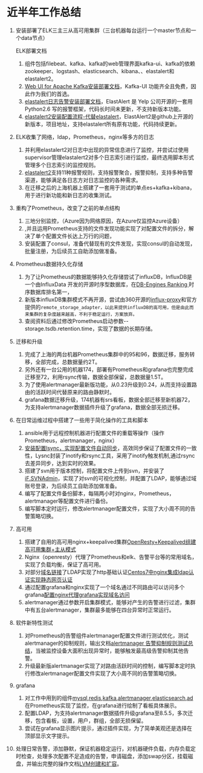# 近半年工作总结
1. 安装部署了ELK三主三从高可用集群（三台机器每台运行一个master节点和一个data节点）

   ELK部署文档

   1. 组件包括filebeat、kafka、kafka的web管理界面kafka-ui、kafka的依赖zookeeper、logstash、elasticsearch、kibana、、elastalert和elastalert2。
   2. [Web UI for Apache Kafka安装部署文档](https://wiki.apple.com/pages/viewpage.action?pageId=220328380)，Kafka-UI 功能齐全且免费，因此作为我们的首选。
   3. [elastalert日志告警安装部署文档](https://wiki.apple.com/pages/viewpage.action?pageId=209556104)，ElastAlert 是 Yelp 公司开源的一套用 Python2.6 写的报警框架，代码长时间未更新，不支持新版本功能。
   4. [elastalert2安装配置流程-代替elastalert](https://wiki.apple.com/pages/viewpage.action?pageId=218337476)，ElastAlert2是github上开源的新版本，项目地址，支持elastalert所有原有功能，代码持续更新。

2. ELK收集了网络，ldap，Prometheus，nginx等多方的日志

   1. 并利用elastalert2对日志中出现的异常信息进行了监控，并尝试过使用supervisor管理elastalert2对多个日志索引进行监控，最终选用脚本形式管理多个日志索引的监控规则。
   2. [elastalert2](https://github.com/jertel/elastalert2)支持11种报警规则，支持报警聚合，报警抑制，支持多种告警渠道，能够满足各日志方对日志监控的各种需求。
   3. 在迁移之后的上海机器上搭建了一套用于测试的单点es+kafka+kibana，用于进行新功能和新日志的收集测试。

3. 重构了Prometheus，改变了之前的单点结构

   1. 三地分别监控，（Azure因为网络原因，在Azure仅监控Azure设备）
   2. ,并且运用Prometheus支持的文件发现功能实现了对配置文件的拆分，解决了单个配置文件长达上万行的问题，
   3. 安装配置了consul，准备代替现有的文件发现，实现consul的自动发现，批量注册，为后续员工自助添加做准备。

4. Prometheus数据持久化存储

   1. 为了让Prometheus的数据能够持久化存储尝试了influxDB，InfluxDB是一个由InfluxData 开发的开源时序型数据库，在[DB-Engines Ranking ](https://db-engines.com/en/ranking/time+series+dbms)时序数据库排名第一，
   2. 新版本influxDB集群模式不再开源，尝试由360开源的[influx-proxy](https://github.com/Qihoo360/influx-proxy)和官方提供的`remote_storage_adapter，以此来提供influxDB的高可用，但是由此而来集群的复杂度越来越高，不利于稳定运行，方案放弃。`
   3. 查阅资料后通过修改Prometheus启动参数--storage.tsdb.retention.time，实现了数据的长期存储。

5. 迁移和升级

   1. 完成了上海的两台机器Prometheus集群中的95和96，数据迁移，服务转移，全部完成，总数据量约2T。
   2. 另外还有一台公用的机器174，部署有Prometheus和grafana也完整完成迁移至72，利用rsync传输，数据全部保留，总数据量1.5T。
   3. 为了使用alertmanager最新版功能，从0.23升级到0.24，从而支持设置路由的活跃时间代替原来的路由静默时。
   4. grafana数据迁移升级，174机器有srs看板，数据全部迁移至新机器72，为支持alertmanager数据插件升级了grafana，数据全部无损迁移。

6. 在日常运维过程中搭建了一些用于简化操作的工具和脚本

   1. ansible用于远程控制机器进行配置文件的重载等操作（操作Prometheus，alertmanager，nginx）
   2. [安装配置lsync，实现配置文件自动同步](https://wiki.apple.com/pages/viewpage.action?pageId=199965136)，高效同步保证了配置文件的一致性，Lysnc封装了inotify和rsync工具，采用了inotify触发机制,通过rsync去差异同步，达到实时的效果。
   3. 搭建了svn用于版本控制，将配置文件上传到svn，并安装了[iF.SVNAdmin](https://svnadmin.insanefactory.com/)，实现了对svn的可视化控制，并配置了LDAP，能够通过域账号登录，为后续员工自助添加做准备。
   4. 编写了配置文件备份脚本，每隔两小时对nginx，Prometheus，alertmanager等配置文件进行备份。
   5. 编写脚本定时运行，修改alertmanager配置文件，实现了大小周不同的告警策略切换。

7. 高可用

   1. 搭建了自用的高可用nginx+keepalived集群[OpenResty+Keepalived组建高可用集群+主从模式](https://wiki.apple.com/pages/viewpage.action?pageId=223390253)
   2. Nginx（openresty）代理了Prometheus和elk、告警平台等的常用域名，实现了负载均衡，保证了高可用。
   3. 对部分[域名链接](http://prometheus-it.int.apple.com/)了LDAP实现了http基础认证[Centos7中nginx集成ldap认证实现静态网页认证](https://wiki.apple.com/pages/viewpage.action?pageId=220324024)
   4. 通过配置grafana和nginx实现了一个域名通过不同路由可以访问多个grafana[配置nginx代理grafana实现域名访问](https://wiki.apple.com/pages/viewpage.action?pageId=215081045)
   5. alertmanager通过参数开启集群模式，能够对产生的告警进行过滤，集群中有五台alertmanager，集群最多能够在四台异常时正常运行。

8. 软件新特性测试

   1. 对Prometheus的告警组件alertmanager配置文件进行测试优化，测试alertmanager的抑制规则，输出文档[alertmanager 告警抑制规则测试总结](https://wiki.apple.com/pages/viewpage.action?pageId=209556175)，当被监控设备大面积出现异常时，能够触发最高级告警抑制其他告警。
   2. 升级最新版alertmanager实现了对路由活跃时间的控制，编写脚本定时执行修改alertmanager配置文件实现了大小周不同的告警策略切换。

9. grafana

   1. 对工作中用到的组件[mysql](http://10.31.140.28:3000/d/MQWgroiiz/mysql_exporter_dashboard?orgId=1&refresh=1m),[redis](http://10.31.140.28:3000/d/jrHFmBz4z/redis_exporter_dashboard?orgId=1),[kafka](http://10.31.140.28:3000/d/jwPKIsniZ/kafka_exporter_dashboard?orgId=1&refresh=5s),[alertmanager](http://10.31.140.28:3000/d/EUDnW1C7Z11/quan-bu-yi-chang-xin-xi-gao-jing-kan-ban?orgId=1),[elasticsearch](http://10.31.140.28:3000/d/EUDnW1C7Z11/quan-bu-yi-chang-xin-xi-gao-jing-kan-ban?orgId=1),[ad](http://10.31.140.28:3000/d/Hm96RKmVZ/prometheus_active-directory_dashboard_datasource_all?orgId=1)在Prometheus实现了监控，在grafana进行绘制了看板具体展示。
   2. 配置LDAP，为支持alertmanager数据插件升级grafana至8.5.5，多次迁移，包含看板，设置，用户，群组，全部无损保留。
   3. 尝试在grafana显示图片提示，通过插件实现，为了简单美观还是选择在顶部显示文字提示。

10. 处理日常告警，添加静默，保证机器稳定运行，对机器硬件负载，内存负载定时检查，处理多次配置不足造成的告警，申请磁盘，添加swap分区，挂载磁盘，并输出完整的操作文档[LVM创建和扩容](https://wiki.apple.com/pages/viewpage.action?pageId=223389844)。